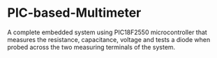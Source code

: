 # PIC-based-Multimeter
A complete embedded system using PIC18F2550 microcontroller that measures the resistance, capacitance, voltage and tests a diode when probed across the two measuring terminals of the system.
